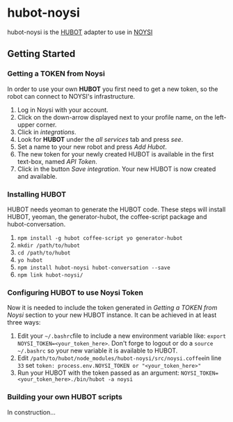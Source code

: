 # hubot-noysi
hubot-noysi is the <a href="https://github.com/github/hubot">HUBOT</a> adapter to use in <a href="https://noysi.com">NOYSI</a>

## Getting Started
### Getting a TOKEN from Noysi
In order to use your own **HUBOT** you first need to get a new token, so the robot can connect to NOYSI's infrastructure.    
  1. Log in Noysi with your account.  
  2. Click on the down-arrow displayed next to your profile name, on the left-upper corner.  
  3. Click in *integrations*.  
  4. Look for **HUBOT** under the *all services* tab and press *see*.  
  5. Set a name to your new robot and press *Add Hubot*.   
  6. The new token for your newly created HUBOT is available in the first text-box, named *API Token*.  
  7. Click in the button *Save integration*. Your new HUBOT is now created and available.
  
### Installing HUBOT  
HUBOT needs yeoman to generate the HUBOT code. These steps will install HUBOT, yeoman, the generator-hubot, the coffee-script package and hubot-conversation.  
  1. ```npm install -g hubot coffee-script yo generator-hubot```
  2. ```mkdir /path/to/hubot```
  3. ```cd /path/to/hubot```
  4. ```yo hubot```
  5. ```npm install hubot-noysi hubot-conversation --save```
  6. ```npm link hubot-noysi/```
 
### Configuring HUBOT to use Noysi Token  
Now it is needed to include the token generated in *Getting a TOKEN from Noysi* section to your new HUBOT instance. It can be achieved in at least three ways:  
  1. Edit your ```~/.bashrc```file to include a new environment variable like: ```export NOYSI_TOKEN=<your_token_here>```. Don't forge to logout or do a ```source ~/.bashrc``` so your new variable it is available to HUBOT.  
  2. Edit ```/path/to/hubot/node_modules/hubot-noysi/src/noysi.coffee```in line ```33``` set ```token: process.env.NOYSI_TOKEN or "<your_token_here>"```  
  3. Run your HUBOT with the token passed as an argument: ```NOYSI_TOKEN=<your_token_here>./bin/hubot -a noysi```
  
### Building your own HUBOT scripts
In construction...
